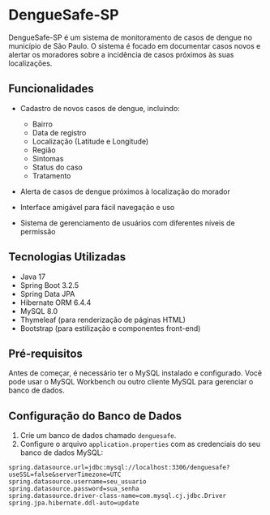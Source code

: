 # DengueSafe-SP

DengueSafe-SP é um sistema de monitoramento de casos de dengue no município de São Paulo. O sistema é focado em documentar casos novos e alertar os moradores sobre a incidência de casos próximos às suas localizações.

## Funcionalidades

- Cadastro de novos casos de dengue, incluindo:
  - Bairro
  - Data de registro
  - Localização (Latitude e Longitude)
  - Região
  - Sintomas
  - Status do caso
  - Tratamento

- Alerta de casos de dengue próximos à localização do morador
- Interface amigável para fácil navegação e uso
- Sistema de gerenciamento de usuários com diferentes níveis de permissão

## Tecnologias Utilizadas

- Java 17
- Spring Boot 3.2.5
- Spring Data JPA
- Hibernate ORM 6.4.4
- MySQL 8.0
- Thymeleaf (para renderização de páginas HTML)
- Bootstrap (para estilização e componentes front-end)

## Pré-requisitos

Antes de começar, é necessário ter o MySQL instalado e configurado. Você pode usar o MySQL Workbench ou outro cliente MySQL para gerenciar o banco de dados.

## Configuração do Banco de Dados

1. Crie um banco de dados chamado `denguesafe`.
2. Configure o arquivo `application.properties` com as credenciais do seu banco de dados MySQL:

```properties
spring.datasource.url=jdbc:mysql://localhost:3306/denguesafe?useSSL=false&serverTimezone=UTC
spring.datasource.username=seu_usuario
spring.datasource.password=sua_senha
spring.datasource.driver-class-name=com.mysql.cj.jdbc.Driver
spring.jpa.hibernate.ddl-auto=update
